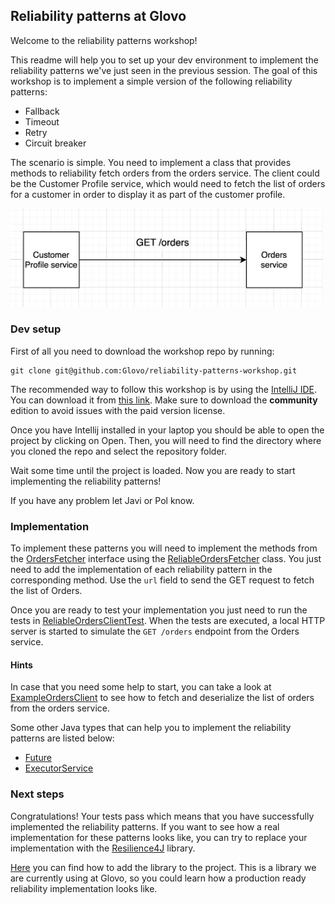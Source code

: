 ## Reliability patterns at Glovo

Welcome to the reliability patterns workshop! 

This readme will help you to set up your dev environment to implement
the reliability patterns we've just seen in the previous session.
The goal of this workshop is to implement a simple version of the following
reliability patterns: 

* Fallback
* Timeout
* Retry
* Circuit breaker

The scenario is simple. You need to implement a class that provides methods to 
reliability fetch orders from the orders service. The client could be the Customer Profile service,
which would need to fetch the list of orders for a customer in order to display
it as part of the customer profile. 

<img src="./img/scenario.png" width="500"/>

### Dev setup

First of all you need to download the workshop repo by running: 

```shell
git clone git@github.com:Glovo/reliability-patterns-workshop.git
```

The recommended way to follow this workshop is by using the [IntelliJ IDE](https://www.jetbrains.com/idea/).
You can download it from [this link](https://www.jetbrains.com/idea/download/). Make sure to download
the **community** edition to avoid issues with the paid version license. 

Once you have Intellij installed in your laptop you should be able to open the project by clicking on
Open. Then, you will need to find the directory where you cloned the repo and select the repository folder.

Wait some time until the project is loaded. Now you are ready to start implementing the reliability 
patterns!

If you have any problem let Javi or Pol know. 

### Implementation

To implement these patterns you will need to implement the methods from the 
[OrdersFetcher](./lib/src/main/java/stability/OrdersFetcher.java) interface using 
the [ReliableOrdersFetcher](./lib/src/main/java/stability/ReliableOrdersFetcher.java) class.
You just need to add the implementation of each reliability pattern in the corresponding
method. Use the `url` field to send the GET request to fetch the list of Orders.

Once you are ready to test your implementation you just need to run the tests in 
[ReliableOrdersClientTest](./lib/src/test/java/stability/ReliableOrdersClientTest.java).
When the tests are executed, a local HTTP server is started to simulate the `GET /orders`
endpoint from the Orders service.

#### Hints

In case that you need some help to start, you can take a look at [ExampleOrdersClient](./lib/src/main/java/stability/ExampleOrdersClient.java)
to see how to fetch and deserialize the list of orders from the orders service.

Some other Java types that can help you to implement the reliability patterns are listed below:

* [Future](https://docs.oracle.com/javase/8/docs/api/?java/util/concurrent/Future.html)
* [ExecutorService](https://www.baeldung.com/java-executor-service-tutorial)

### Next steps

Congratulations! Your tests pass which means that you have successfully implemented 
the reliability patterns. If you want to see how a real implementation for these patterns
looks like, you can try to replace your implementation with the [Resilience4J](https://resilience4j.readme.io/docs/getting-started)
library. 

[Here](https://resilience4j.readme.io/docs/gradle) you can find how to add the library to the project.
This is a library we are currently using at Glovo, so you could learn how a production ready
reliability implementation looks like.
